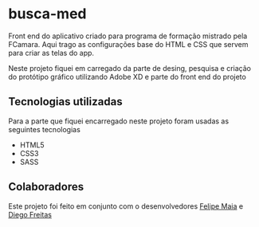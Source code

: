 <h1>busca-med</h1>
<p>Front end do aplicativo criado para programa de formação mistrado pela FCamara. Aqui trago as configurações base do HTML e CSS que servem para criar as telas do app.</p> 
<p>Neste projeto fiquei em carregado da parte de desing, pesquisa e criação do protótipo gráfico utilizando Adobe XD e parte do front end do projeto</p>
<h2>Tecnologias utilizadas</h2>
<p>Para a parte que fiquei encarregado neste projeto foram usadas as seguintes tecnologias</p>

- HTML5
- CSS3
- SASS

## Colaboradores
Este projeto foi feito em conjunto com o desenvolvedores [Felipe Maia](https://github.com/f-maia) e [Diego Freitas](https://github.com/died-ego)
